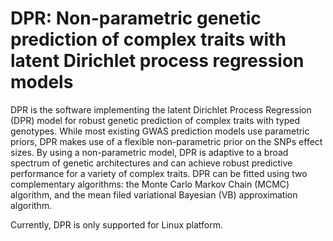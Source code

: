 
# DPR: Non-parametric genetic prediction of complex traits with latent Dirichlet process regression models

DPR is the software implementing the latent Dirichlet Process Regression (DPR) model for robust genetic prediction of complex traits with typed genotypes. While most existing GWAS prediction models use parametric priors, DPR makes use of a flexible non-parametric prior on the SNPs effect sizes. By using a non-parametric model, DPR is adaptive to a broad spectrum of genetic architectures and can achieve robust predictive performance for a variety of complex traits. DPR can be fitted using two complementary algorithms: the Monte Carlo Markov Chain (MCMC) algorithm, and the mean filed variational Bayesian (VB) approximation algorithm.

Currently, DPR is only supported for Linux platform. 



